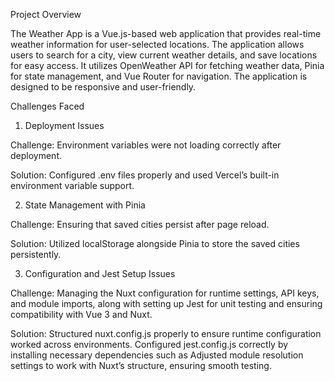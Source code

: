 Project Overview

The Weather App is a Vue.js-based web application that provides real-time weather information for user-selected locations. The application allows users to search for a city, view current weather details, and save locations for easy access. It utilizes OpenWeather API for fetching weather data, Pinia for state management, and Vue Router for navigation. The application is designed to be responsive and user-friendly.

Challenges Faced

1. Deployment Issues

Challenge: Environment variables were not loading correctly after deployment.

Solution: Configured .env files properly and used Vercel’s built-in environment variable support.

2. State Management with Pinia

Challenge: Ensuring that saved cities persist after page reload.

Solution: Utilized localStorage alongside Pinia to store the saved cities persistently.

3. Configuration and Jest Setup Issues

Challenge: Managing the Nuxt configuration for runtime settings, API keys, and module imports, along with setting up Jest for unit testing and ensuring compatibility with Vue 3 and Nuxt.

Solution: Structured nuxt.config.js properly to ensure runtime configuration worked across environments. Configured jest.config.js correctly by installing necessary dependencies such as Adjusted module resolution settings to work with Nuxt’s structure, ensuring smooth testing.
